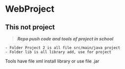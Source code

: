 # WebProject
## This not project

> **_Repo push code and tools of project in school_**

```
- Folder Project 2 is all file src/main/java project
- Folder lib is all library add, use for project
```

Tools have file xml install library or use file .jar

